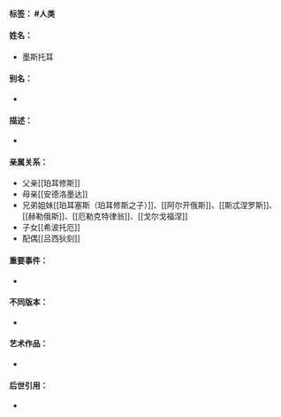 #### 标签： #人类
#### 姓名：
- 墨斯托耳
#### 别名：
- 
#### 描述：
- 
#### 亲属关系：
- 父亲[[珀耳修斯]]
- 母亲[[安德洛墨达]]
- 兄弟姐妹[[珀耳塞斯（珀耳修斯之子）]]、[[阿尔开俄斯]]、[[斯忒涅罗斯]]、[[赫勒俄斯]]、[[厄勒克特律翁]]、[[戈尔戈福涅]]
- 子女[[希波托厄]]
- 配偶[[吕西狄刻]]
#### 重要事件：
- 
#### 不同版本：
- 
#### 艺术作品：
- 
#### 后世引用：
- 